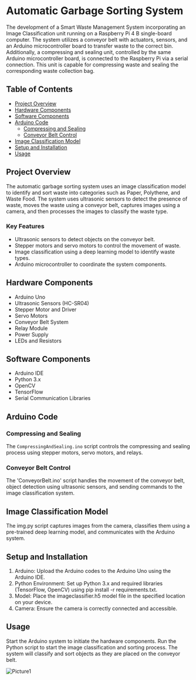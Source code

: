 
# Automatic Garbage Sorting System
The development of a Smart Waste Management System incorporating an Image Classification unit running on a Raspberry Pi 4 B single-board computer. The system utilizes a conveyor belt with actuators, sensors, and an Arduino microcontroller board to transfer waste to the correct bin. Additionally, a compressing and sealing unit, controlled by the same Arduino microcontroller board, is connected to the Raspberry Pi via a serial connection. This unit is capable for compressing waste and sealing the corresponding waste collection bag.

## Table of Contents

- [Project Overview](#project-overview)
- [Hardware Components](#hardware-components)
- [Software Components](#software-components)
- [Arduino Code](#arduino-code)
  - [Compressing and Sealing](#compressing-and-sealing)
  - [Conveyor Belt Control](#conveyor-belt-control)
- [Image Classification Model](#image-classification-model)
- [Setup and Installation](#setup-and-installation)
- [Usage](#usage)

## Project Overview

The automatic garbage sorting system uses an image classification model to identify and sort waste into categories such as Paper, Polythene, and Waste Food. The system uses ultrasonic sensors to detect the presence of waste, moves the waste using a conveyor belt, captures images using a camera, and then processes the images to classify the waste type.

### Key Features

- Ultrasonic sensors to detect objects on the conveyor belt.
- Stepper motors and servo motors to control the movement of waste.
- Image classification using a deep learning model to identify waste types.
- Arduino microcontroller to coordinate the system components.

## Hardware Components

- Arduino Uno
- Ultrasonic Sensors (HC-SR04)
- Stepper Motor and Driver
- Servo Motors
- Conveyor Belt System
- Relay Module
- Power Supply
- LEDs and Resistors

## Software Components

- Arduino IDE
- Python 3.x
- OpenCV
- TensorFlow
- Serial Communication Libraries

## Arduino Code

### Compressing and Sealing

The `CompressingAndSealing.ino` script controls the compressing and sealing process using stepper motors, servo motors, and relays.

### Conveyor Belt Control
The 'ConveyorBelt.ino' script handles the movement of the conveyor belt, object detection using ultrasonic sensors, and sending commands to the image classification system.

## Image Classification Model
The img.py script captures images from the camera, classifies them using a pre-trained deep learning model, and communicates with the Arduino system.

## Setup and Installation
1. Arduino: Upload the Arduino codes to the Arduino Uno using the Arduino IDE.
2. Python Environment: Set up Python 3.x and required libraries (TensorFlow, OpenCV) using pip install -r requirements.txt.
3. Model: Place the imageclassifier.h5 model file in the specified location on your device.
4. Camera: Ensure the camera is correctly connected and accessible.

## Usage
Start the Arduino system to initiate the hardware components.
Run the Python script to start the image classification and sorting process.
The system will classify and sort objects as they are placed on the conveyor belt.

![Picture1](https://github.com/user-attachments/assets/c1716ee6-e2ba-4c0f-adeb-385849575401)

